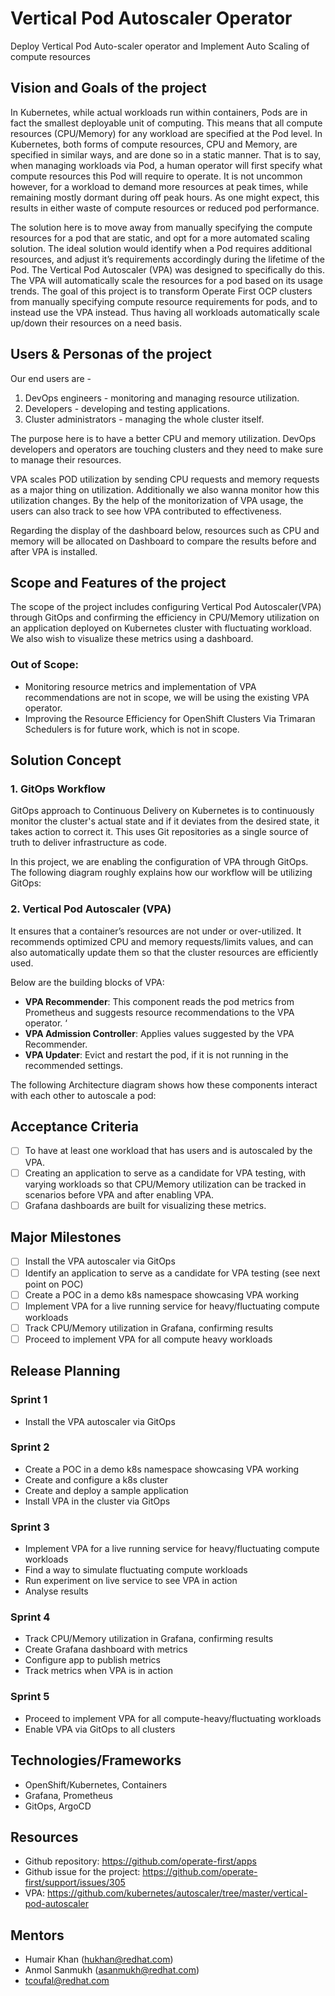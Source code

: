 # Vertical Pod Autoscaler Operator
Deploy Vertical Pod Auto-scaler operator and Implement Auto Scaling of compute resources


## Vision and Goals of the project

In Kubernetes, while actual workloads run within containers, Pods are in fact the smallest deployable unit of computing. This means that all compute resources (CPU/Memory) for any workload are specified at the Pod level. In Kubernetes, both forms of compute resources, CPU and Memory, are specified in similar ways, and are done so in a static manner. That is to say, when managing workloads via Pod, a human operator will first specify what compute resources this Pod will require to operate. It is not uncommon however, for a workload to demand more resources at peak times, while remaining mostly dormant during off peak hours. As one might expect, this results in either waste of compute resources or reduced pod performance.
 
The solution here is to move away from manually specifying the compute resources for a pod that are static, and opt for a more automated scaling solution. The ideal solution would identify when a Pod requires additional resources, and adjust it’s requirements accordingly during the lifetime of the Pod. The Vertical Pod Autoscaler (VPA) was designed to specifically do this. The VPA will automatically scale the resources for a pod based on its usage trends. The goal of this project is to transform Operate First OCP clusters from manually specifying compute resource requirements for pods, and to instead use the VPA instead. Thus having all workloads automatically scale up/down their resources on a need basis.

## Users & Personas of the project

Our end users are -

1. DevOps engineers - monitoring and managing resource utilization. 
2. Developers - developing and testing applications.
3. Cluster administrators - managing the whole cluster itself.

The purpose here is to have a better CPU and memory utilization. DevOps developers and operators are touching clusters and they need to make sure to manage their resources.

VPA scales POD utilization by sending CPU requests and memory requests as a major thing on utilization. Additionally we also wanna monitor how this utilization changes. By the help of the monitorization of VPA usage, the users can also track to see how VPA contributed to effectiveness.

Regarding the display of the dashboard below, resources such as CPU and memory will be allocated on Dashboard to compare the results before and after VPA is installed.

## Scope and Features of the project

The scope of the project includes configuring Vertical Pod Autoscaler(VPA) through GitOps and confirming the efficiency in CPU/Memory utilization on an application deployed on Kubernetes cluster with fluctuating workload. We also wish to visualize these metrics using a dashboard.

### Out of Scope:

- Monitoring resource metrics and implementation of VPA recommendations are not in scope, we will be using the existing VPA operator.
- Improving the Resource Efficiency for OpenShift Clusters Via Trimaran Schedulers is for future work, which is not in scope.

## Solution Concept

### 1. GitOps Workflow
GitOps approach to Continuous Delivery on Kubernetes is to continuously monitor the cluster's actual state and if it deviates from the desired state, it takes action to correct it. This uses Git repositories as a single source of truth to deliver infrastructure as code. 

In this project, we are enabling the configuration of VPA through GitOps. The following diagram roughly explains how our workflow will be utilizing GitOps:

### 2. Vertical Pod Autoscaler (VPA)

It ensures that a container’s resources are not under or over-utilized. It recommends optimized CPU and memory requests/limits values, and can also automatically update them so that the cluster resources are efficiently used.

Below are the building blocks of VPA:
- **VPA Recommender**: This component reads the pod metrics from Prometheus and suggests resource recommendations to the VPA operator. ‘
- **VPA Admission Controller**: Applies values suggested by the VPA Recommender. 
- **VPA Updater**: Evict and restart the pod, if it is not running in the recommended settings. 

The following Architecture diagram shows how these components interact with each other to autoscale a pod:
<img src="">

## Acceptance Criteria

- [ ] To have at least one workload that has users and is autoscaled by the VPA.
- [ ] Creating an application to serve as a candidate for VPA testing, with varying workloads so that CPU/Memory utilization can be tracked in scenarios before VPA and after enabling VPA. 
- [ ] Grafana dashboards are built for visualizing these metrics.

## Major Milestones
- [ ] Install the VPA autoscaler via GitOps
- [ ] Identify an application to serve as a candidate for VPA testing (see next point on POC)
- [ ] Create a POC in a demo k8s namespace showcasing VPA working
- [ ] Implement VPA for a live running service for heavy/fluctuating compute workloads
- [ ] Track CPU/Memory utilization in Grafana, confirming results
- [ ] Proceed to implement VPA for all compute heavy workloads

## Release Planning

### Sprint 1
- Install the VPA autoscaler via GitOps

### Sprint 2 
- Create a POC in a demo k8s namespace showcasing VPA working
- Create and configure a k8s cluster
- Create and deploy a sample application
- Install VPA in the cluster via GitOps

### Sprint 3
- Implement VPA for a live running service for heavy/fluctuating compute workloads
- Find a way to simulate fluctuating compute workloads
- Run experiment on live service to see VPA in action
- Analyse results

### Sprint 4
- Track CPU/Memory utilization in Grafana, confirming results
- Create Grafana dashboard with metrics
- Configure app to publish metrics
- Track metrics when VPA is in action

### Sprint 5 
- Proceed to implement VPA for all compute-heavy/fluctuating workloads
- Enable VPA via GitOps to all clusters


## Technologies/Frameworks 

- OpenShift/Kubernetes, Containers
- Grafana, Prometheus
- GitOps, ArgoCD

## Resources
- Github repository: https://github.com/operate-first/apps
- Github issue for the project: https://github.com/operate-first/support/issues/305
- VPA: https://github.com/kubernetes/autoscaler/tree/master/vertical-pod-autoscaler

## Mentors
- Humair Khan (hukhan@redhat.com)
- Anmol Sanmukh (asanmukh@redhat.com)
- tcoufal@redhat.com
